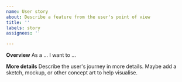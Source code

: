 ```yaml
---
name: User story
about: Describe a feature from the user's point of view
title: ''
labels: story
assignees: ''

---
```


**Overview**
As a ... I want to ...

**More details**
Describe the user's journey in more details. Maybe add a sketch, mockup, or other concept art to help visualise.
